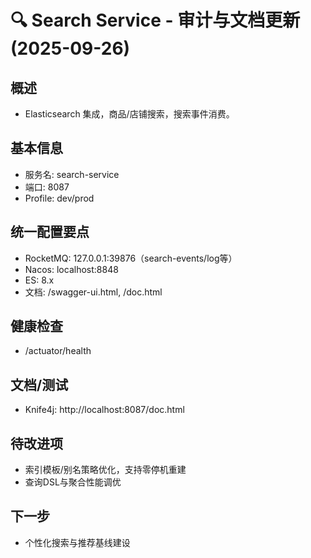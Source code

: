 # 🔍 Search Service - 审计与文档更新 (2025-09-26)

## 概述
- Elasticsearch 集成，商品/店铺搜索，搜索事件消费。

## 基本信息
- 服务名: search-service
- 端口: 8087
- Profile: dev/prod

## 统一配置要点
- RocketMQ: 127.0.0.1:39876（search-events/log等）
- Nacos: localhost:8848
- ES: 8.x
- 文档: /swagger-ui.html, /doc.html

## 健康检查
- /actuator/health

## 文档/测试
- Knife4j: http://localhost:8087/doc.html

## 待改进项
- 索引模板/别名策略优化，支持零停机重建
- 查询DSL与聚合性能调优

## 下一步
- 个性化搜索与推荐基线建设

